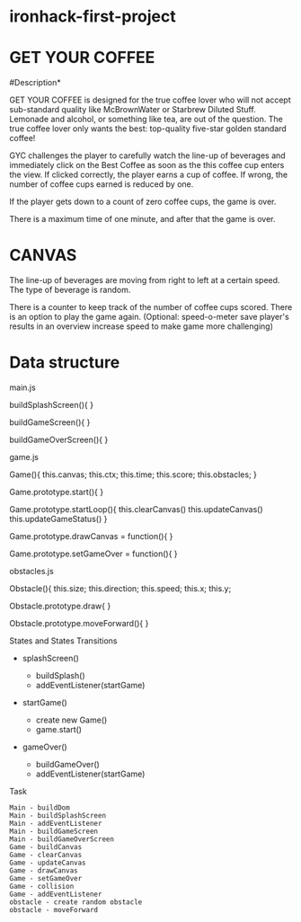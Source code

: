 # ironhack-first-project
# GET YOUR COFFEE

#Description*

GET YOUR COFFEE is designed for the true coffee lover who will not accept sub-standard quality like McBrownWater or Starbrew Diluted Stuff. Lemonade and alcohol, or something like tea, are out of the question. The true coffee lover only wants the best: top-quality five-star golden standard coffee!

GYC challenges the player to carefully watch the line-up of beverages and immediately click on the Best Coffee as soon as the this coffee cup enters the view. If clicked correctly, the player earns a cup of coffee. If wrong, the number of coffee cups earned is reduced by one. 

If the player gets down to a count of zero coffee cups, the game is over.

There is a maximum time of one minute, and after that the game is over.

# CANVAS
The line-up of beverages are moving from right to left at a certain speed. The type of beverage is random.

There is a counter to keep track of the number of coffee cups scored. There is an option to play the game again.
(Optional: 
  speed-o-meter
  save player's results in an overview
  increase speed to make game more challenging)



# Data structure
main.js


buildSplashScreen(){
}

buildGameScreen(){
}

buildGameOverScreen(){
}



game.js

Game(){
  this.canvas;
  this.ctx;
  this.time;
  this.score;
  this.obstacles;
}

Game.prototype.start(){
}

Game.prototype.startLoop(){
  this.clearCanvas()
  this.updateCanvas()
  this.updateGameStatus()
}

Game.prototype.drawCanvas = function(){ 
}

Game.prototype.setGameOver = function(){
}



obstacles.js

Obstacle(){
  this.size;
  this.direction;
  this.speed;
  this.x;
  this.y;
  

Obstacle.prototype.draw{
}

Obstacle.prototype.moveForward(){
}



States and States Transitions

- splashScreen()
  - buildSplash()
  - addEventListener(startGame)
  
  
- startGame()
  - create new Game()
  - game.start()
  
  
- gameOver()
  - buildGameOver()
  - addEventListener(startGame) 

Task

    Main - buildDom
    Main - buildSplashScreen
    Main - addEventListener
    Main - buildGameScreen
    Main - buildGameOverScreen
    Game - buildCanvas
    Game - clearCanvas
    Game - updateCanvas
    Game - drawCanvas
    Game - setGameOver
    Game - collision
    Game - addEventListener
    obstacle - create random obstacle
    obstacle - moveForward
    


